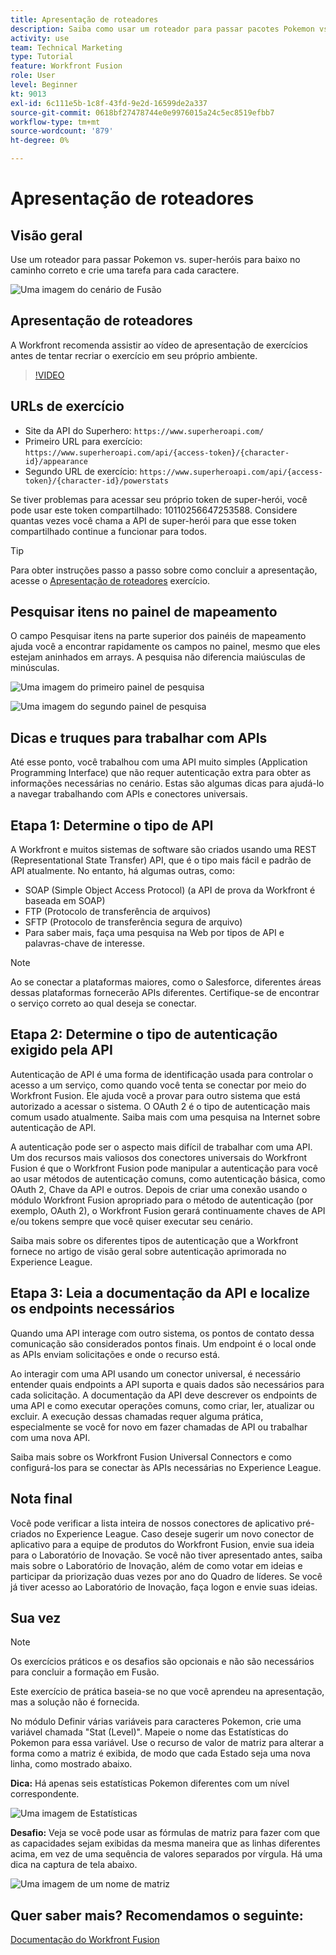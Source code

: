 ```yaml
---
title: Apresentação de roteadores
description: Saiba como usar um roteador para passar pacotes Pokemon vs. super-heróis pelo caminho correto em [!DNL Adobe Workfront Fusion].
activity: use
team: Technical Marketing
type: Tutorial
feature: Workfront Fusion
role: User
level: Beginner
kt: 9013
exl-id: 6c111e5b-1c8f-43fd-9e2d-16599de2a337
source-git-commit: 0618bf27478744e0e9976015a24c5ec8519efbb7
workflow-type: tm+mt
source-wordcount: '879'
ht-degree: 0%

---
```


# Apresentação de roteadores

## Visão geral

Use um roteador para passar Pokemon vs. super-heróis para baixo no caminho correto e crie uma tarefa para cada caractere.

![Uma imagem do cenário de Fusão](assets/universal-connectors-and-routing-2.png)

## Apresentação de roteadores

A Workfront recomenda assistir ao vídeo de apresentação de exercícios antes de tentar recriar o exercício em seu próprio ambiente.

>[!VIDEO](https://video.tv.adobe.com/v/335272/?quality=12)

## URLs de exercício

* Site da API do Superhero: `https://www.superheroapi.com/`
* Primeiro URL para exercício: `https://www.superheroapi.com/api/{access-token}/{character-id}/appearance`
* Segundo URL de exercício: `https://www.superheroapi.com/api/{access-token}/{character-id}/powerstats`

Se tiver problemas para acessar seu próprio token de super-herói, você pode usar este token compartilhado: 10110256647253588. Considere quantas vezes você chama a API de super-herói para que esse token compartilhado continue a funcionar para todos.

>[!TIP]
>
>Para obter instruções passo a passo sobre como concluir a apresentação, acesse o [Apresentação de roteadores](https://experienceleague.adobe.com/docs/workfront-learn/tutorials-workfront/fusion/exercises/routers.html?lang=en) exercício.


## Pesquisar itens no painel de mapeamento

O campo Pesquisar itens na parte superior dos painéis de mapeamento ajuda você a encontrar rapidamente os campos no painel, mesmo que eles estejam aninhados em arrays. A pesquisa não diferencia maiúsculas de minúsculas.

![Uma imagem do primeiro painel de pesquisa](assets/universal-connectors-and-routing-3.png)

![Uma imagem do segundo painel de pesquisa](assets/universal-connectors-and-routing-4.png)

## Dicas e truques para trabalhar com APIs

Até esse ponto, você trabalhou com uma API muito simples (Application Programming Interface) que não requer autenticação extra para obter as informações necessárias no cenário. Estas são algumas dicas para ajudá-lo a navegar trabalhando com APIs e conectores universais.

## Etapa 1: Determine o tipo de API

A Workfront e muitos sistemas de software são criados usando uma REST (Representational State Transfer) API, que é o tipo mais fácil e padrão de API atualmente. No entanto, há algumas outras, como:

* SOAP (Simple Object Access Protocol) (a API de prova da Workfront é baseada em SOAP)
* FTP (Protocolo de transferência de arquivos)
* SFTP (Protocolo de transferência segura de arquivo)
* Para saber mais, faça uma pesquisa na Web por tipos de API e palavras-chave de interesse.

>[!NOTE]
>
>Ao se conectar a plataformas maiores, como o Salesforce, diferentes áreas dessas plataformas fornecerão APIs diferentes. Certifique-se de encontrar o serviço correto ao qual deseja se conectar.

## Etapa 2: Determine o tipo de autenticação exigido pela API

Autenticação de API é uma forma de identificação usada para controlar o acesso a um serviço, como quando você tenta se conectar por meio do Workfront Fusion. Ele ajuda você a provar para outro sistema que está autorizado a acessar o sistema. O OAuth 2 é o tipo de autenticação mais comum usado atualmente. Saiba mais com uma pesquisa na Internet sobre autenticação de API.

A autenticação pode ser o aspecto mais difícil de trabalhar com uma API. Um dos recursos mais valiosos dos conectores universais do Workfront Fusion é que o Workfront Fusion pode manipular a autenticação para você ao usar métodos de autenticação comuns, como autenticação básica, como OAuth 2, Chave da API e outros. Depois de criar uma conexão usando o módulo Workfront Fusion apropriado para o método de autenticação (por exemplo, OAuth 2), o Workfront Fusion gerará continuamente chaves de API e/ou tokens sempre que você quiser executar seu cenário.

Saiba mais sobre os diferentes tipos de autenticação que a Workfront fornece no artigo de visão geral sobre autenticação aprimorada no Experience League.

## Etapa 3: Leia a documentação da API e localize os endpoints necessários

Quando uma API interage com outro sistema, os pontos de contato dessa comunicação são considerados pontos finais. Um endpoint é o local onde as APIs enviam solicitações e onde o recurso está.

Ao interagir com uma API usando um conector universal, é necessário entender quais endpoints a API suporta e quais dados são necessários para cada solicitação. A documentação da API deve descrever os endpoints de uma API e como executar operações comuns, como criar, ler, atualizar ou excluir. A execução dessas chamadas requer alguma prática, especialmente se você for novo em fazer chamadas de API ou trabalhar com uma nova API.

Saiba mais sobre os Workfront Fusion Universal Connectors e como configurá-los para se conectar às APIs necessárias no Experience League.

## Nota final

Você pode verificar a lista inteira de nossos conectores de aplicativo pré-criados no Experience League. Caso deseje sugerir um novo conector de aplicativo para a equipe de produtos do Workfront Fusion, envie sua ideia para o Laboratório de Inovação. Se você não tiver apresentado antes, saiba mais sobre o Laboratório de Inovação, além de como votar em ideias e participar da priorização duas vezes por ano do Quadro de líderes. Se você já tiver acesso ao Laboratório de Inovação, faça logon e envie suas ideias.

## Sua vez

>[!NOTE]
>
>Os exercícios práticos e os desafios são opcionais e não são necessários para concluir a formação em Fusão.

Este exercício de prática baseia-se no que você aprendeu na apresentação, mas a solução não é fornecida.

No módulo Definir várias variáveis para caracteres Pokemon, crie uma variável chamada &quot;Stat (Level)&quot;. Mapeie o nome das Estatísticas do Pokemon para essa variável. Use o recurso de valor de matriz para alterar a forma como a matriz é exibida, de modo que cada Estado seja uma nova linha, como mostrado abaixo.

**Dica:** Há apenas seis estatísticas Pokemon diferentes com um nível correspondente.

![Uma imagem de Estatísticas](assets/universal-connectors-and-routing-5.png)

**Desafio:** Veja se você pode usar as fórmulas de matriz para fazer com que as capacidades sejam exibidas da mesma maneira que as linhas diferentes acima, em vez de uma sequência de valores separados por vírgula. Há uma dica na captura de tela abaixo.

![Uma imagem de um nome de matriz](assets/universal-connectors-and-routing-6.png)

## Quer saber mais? Recomendamos o seguinte:

[Documentação do Workfront Fusion](https://experienceleague.adobe.com/docs/workfront/using/adobe-workfront-fusion/workfront-fusion-2.html?lang=en)
